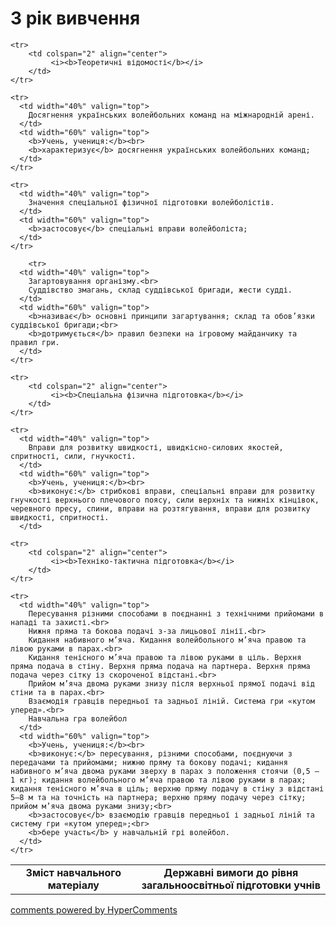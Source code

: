<div id="hypercomments_widget" class="js-hypercomments-widget invisible"></div>

3 рік вивчення
=============================

<table>
  <body>
    <tr>
      <td width="40%" align="center">
        <b>Зміст навчального матеріалу</b>
      </td>
      <td width="60%" align="center" valign="top">
        <b>Державні вимоги до рівня загальноосвітньої підготовки учнів</b>
      </td>
    </tr>

    <tr>
    	<td colspan="2" align="center">
    		 <i><b>Теоретичні відомості</b></i>
    	</td>
    </tr>

    <tr>
      <td width="40%" valign="top">
        Досягнення українських волейбольних команд на міжнародній арені.
      </td>
      <td width="60%" valign="top">
        <b>Учень, учениця:</b><br>
        <b>характеризує</b> досягнення українських волейбольних команд;
      </td>
    </tr>

    <tr>
      <td width="40%" valign="top">
       	Значення спеціальної фізичної підготовки волейболістів.
      </td>
      <td width="60%" valign="top">
        <b>застосовує</b> спеціальні вправи волейболіста;
      </td>
    </tr>

        <tr>
      <td width="40%" valign="top">
       	Загартовування організму.<br>
       	Суддівство змагань, склад суддівської бригади, жести судді.
      </td>
      <td width="60%" valign="top">
      	<b>називає</b> основні принципи загартування; склад та обов’язки суддівської бригади;<br>
        <b>дотримується</b> правил безпеки на ігровому майданчику та правил гри.
      </td>
    </tr>

    <tr>
    	<td colspan="2" align="center">
    		 <i><b>Спеціальна фізична підготовка</b></i>
    	</td>
    </tr>

    <tr>
      <td width="40%" valign="top">
        Вправи для розвитку швидкості, швидкісно-силових якостей, спритності, сили, гнучкості. 
      </td>
      <td width="60%" valign="top">
        <b>Учень, учениця:</b><br>
        <b>виконує:</b> стрибкові вправи, спеціальні вправи для розвитку гнучкості верхнього плечового поясу, сили верхніх та нижніх кінцівок, черевного пресу, спини, вправи на розтягування, вправи для розвитку швидкості, спритності.
      </td>

    <tr>
    	<td colspan="2" align="center">
    		 <i><b>Техніко-тактична підготовка</b></i>
    	</td>
    </tr>

    <tr>
      <td width="40%" valign="top">
        Пересування різними способами в поєднанні з технічними прийомами в нападі та захисті.<br>
        Нижня пряма та бокова подачі з-за лицьової лінії.<br>
        Кидання набивного м’яча. Кидання волейбольного м’яча правою та лівою руками в парах.<br>
        Кидання тенісного м’яча правою та лівою руками в ціль. Верхня пряма подача в стіну. Верхня пряма подача на партнера. Верхня пряма подача через сітку із скороченої відстані.<br>
        Прийом м’яча двома руками знизу після верхньої прямої подачі від стіни та в парах.<br>
        Взаємодія гравців передньої та задньої ліній. Система гри «кутом уперед».<br>
        Навчальна гра волейбол
      </td>
      <td width="60%" valign="top">
        <b>Учень, учениця:</b><br>
        <b>виконує:</b> пересування, різними способами, поєднуючи з передачами та прийомами; нижню пряму та бокову подачі; кидання набивного м’яча двома руками зверху в парах з положення стоячи (0,5 – 1 кг); кидання волейбольного м’яча правою та лівою руками в парах; кидання тенісного м’яча в ціль; верхню пряму подачу в стіну з відстані 5–8 м та на точність на партнера; верхню пряму подачу через сітку; прийом м’яча двома руками знизу;<br>
        <b>застосовує</b> взаємодію гравців передньої і задньої ліній та систему гри «кутом уперед»;<br>
        <b>бере участь</b> у навчальній грі волейбол.
      </td>
    </tr>
  </body>
</table>

<div class="js-hypercomments-container">
    <a href="http://hypercomments.com" class="hc-link" title="comments widget">comments powered by HyperComments</a>
</div>